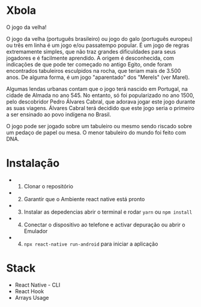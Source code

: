 # Xbola
O jogo da velha!

O jogo da velha (português brasileiro) ou jogo do galo (português europeu) ou três em linha é um jogo e/ou passatempo popular. É um jogo de regras extremamente simples, que não traz grandes dificuldades para seus jogadores e é facilmente aprendido. A origem é desconhecida, com indicações de que pode ter começado no antigo Egito, onde foram encontrados tabuleiros esculpidos na rocha, que teriam mais de 3.500 anos. De alguma forma, é um jogo "aparentado" dos "Merels" (ver Marel).

Algumas lendas urbanas contam que o jogo terá nascido em Portugal, na cidade de Almada no ano 545. No entanto, só foi popularizado no ano 1500, pelo descobridor Pedro Álvares Cabral, que adorava jogar este jogo durante as suas viagens. Álvares Cabral terá decidido que este jogo seria o primeiro a ser ensinado ao povo indígena no Brasil.

O jogo pode ser jogado sobre um tabuleiro ou mesmo sendo riscado sobre um pedaço de papel ou mesa. O menor tabuleiro do mundo foi feito com DNA.

# Instalação

- 1) Clonar o repositório
- 2) Garantir que o Ambiente react native está pronto
- 3) Instalar as depedencias abrir o terminal e rodar `yarn` ou `npm install`
- 4) Conectar o dispositivo ao telefone e activar depuração ou abrir o Emulador
- 4) `npx react-native run-android` para iniciar a aplicação

# Stack 

- React Native - CLI
- React Hook
- Arrays Usage
